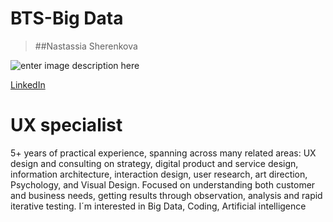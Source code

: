 # BTS-Big Data
> ##Nastassia Sherenkova

![enter image description here](https://lh3.googleusercontent.com/Ru5Effp4GlKRGxq-YAu8MeovusJtv08PknHnJTx6yjuZ4aS7SqaXnWFWdyJhtw0twkA=s200 "Nastassia Sherenkova.png")

[LinkedIn](https://www.linkedin.com/in/nastassia-sherenkova-57550a28?trk=hp-identity-name)

# UX specialist

5+ years of practical experience, spanning across many related areas: UX design and
consulting on strategy, digital product and service design, information architecture, interaction design, user research, art direction, Psychology,  and Visual Design. Focused on understanding both customer and business needs, getting results through observation, analysis and rapid iterative testing. I´m interested in Big Data, Coding, Artificial intelligence 
